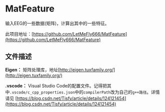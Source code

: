 <!--
 * @Author: LetMeFly
 * @Date: 2022-04-22 15:32:42
 * @LastEditors: LetMeFly
 * @LastEditTime: 2022-04-22 20:41:38
-->
# MatFeature

输入EEG的一些数据(矩阵)，计算出其中的一些特征。

此项目地址：[https://github.com/LetMeFly666/MatFeature](https://github.com/LetMeFly666/MatFeature)

## 文件描述

**Eigen：** 矩阵处理库，地址[http://eigen.tuxfamily.org/](http://eigen.tuxfamily.org/)

**.vscode：** Visual Studio Code的配置文件。记得把其中```.vscode/c_cpp_properties.json```中的```compilerPath```改为自己的```g++路径```。详情请见 [https://blog.csdn.net/Tisfy/article/details/124121454](https://blog.csdn.net/Tisfy/article/details/124121454)

